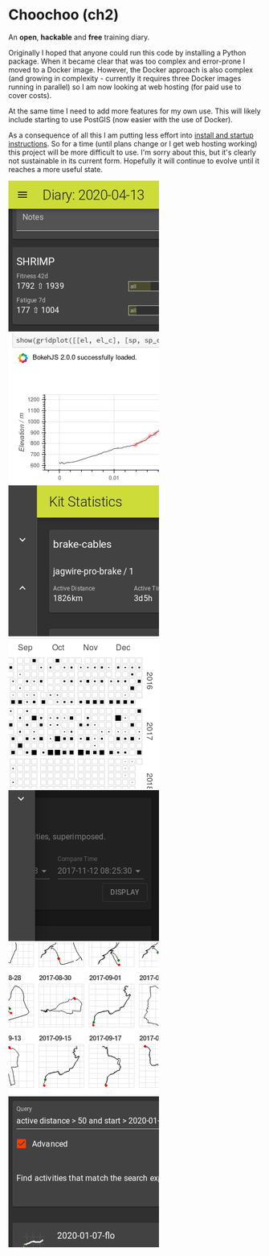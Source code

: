 
# Choochoo (ch2)

An **open**, **hackable** and **free** training diary.

Originally I hoped that anyone could run this code by installing a Python
package.  When it became clear that was too complex and error-prone I moved to
a Docker image.  However, the Docker approach is also complex (and growing in
complexity - currently it requires three Docker images running in parallel) so
I am now looking at web hosting (for paid use to cover costs).

At the same time I need to add more features for my own use.  This will likely
include starting to use PostGIS (now easier with the use of Docker).

As a consequence of all this I am putting less effort into [install and
startup instructions](https://andrewcooke.github.io/choochoo/).  So for a time
(until plans change or I get web hosting working) this project will be more
difficult to use.  I'm sorry about this, but it's clearly not sustainable in
its current form.  Hopefully it will continue to evolve until it reaches a
more useful state.

[![web diary](docs/teasers/web-diary-sq.png)](docs/teasers/web-diary.png)
[![jupyter details](docs/teasers/jupyter-details-sq.png)](docs/teasers/jupyter-details.png)
[![web kit statistics](docs/teasers/web-kit-statistics-sq.png)](docs/teasers/web-kit-statistics.png)
[![jupyter calendar](docs/teasers/jupyter-calendar-sq.png)](docs/teasers/jupyter-calendar.png)
[![web analysis](docs/teasers/web-analysis-sq.png)](docs/teasers/web-analysis.png)
[![jupyter all activities](docs/teasers/jupyter-all-activities-sq.png)](docs/teasers/jupyter-all-activities.png)
[![search](docs/teasers/search-sq.png)](docs/teasers/search.png)
